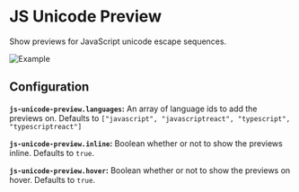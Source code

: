 # JS Unicode Preview

Show previews for JavaScript unicode escape sequences.

![Example](https://raw.githubusercontent.com/kufii/vscode-js-unicode-preview/master/example.png)

## Configuration

**`js-unicode-preview.languages`:** An array of language ids to add the previews on. Defaults to `["javascript", "javascriptreact", "typescript", "typescriptreact"]`

**`js-unicode-preview.inline`:** Boolean whether or not to show the previews inline. Defaults to `true`.

**`js-unicode-preview.hover`:** Boolean whether or not to show the previews on hover. Defaults to `true`.
